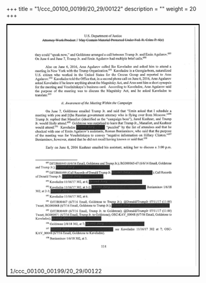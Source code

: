 +++
title = "1/ccc_00100_00199/20_29/00122"
description = ""
weight = 20
+++

<table style="border:2px solid black;max-width:800px;max-height:800px;" 
><tr><td>
<img class="center-fit-jpg"
src="/jpg_/jpg_mueller_report_searchable_122.jpg">
1/ccc_00100_00199/20_29/00122
</img></td></tr></table>
